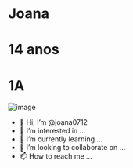 # Joana
# 14 anos
# 1A
![image](https://user-images.githubusercontent.com/110929043/184941550-d539931e-ecff-4696-8fd0-93fbaacf5c28.png)







- 👋 Hi, I’m @joana0712
- 👀 I’m interested in ...
- 🌱 I’m currently learning ...
- 💞️ I’m looking to collaborate on ...
- 📫 How to reach me ...

<!---
joana0712/joana0712 is a ✨ special ✨ repository because its `README.md` (this file) appears on your GitHub profile.
You can click the Preview link to take a look at your changes.
--->
